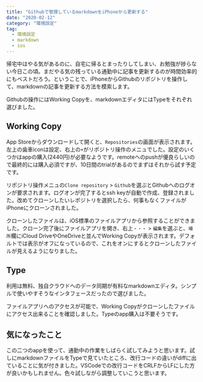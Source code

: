 ```yaml
---
title: "Githubで管理しているmarkdownをiPhoneから更新する"
date: "2020-02-12"
category: "環境設定"
tag:
  - 環境設定
  - markdown
  - ios
---
```


帰宅中はやる気があるのに、自宅に帰るとまったりしてしまい、お勉強が捗らない今日この頃。まだやる気の残っている通勤中に記事を更新するのが時間効率的にもベストだろう。ということで、iPhoneからGithubのリポジトリを操作して、markdownの記事を更新する方法を模索します。

Githubの操作にはWorking Copyを、markdownエディタにはTypeをそれぞれ選びました。

## Working Copy

App Storeからダウンロードして開くと、`Repositories`の画面が表示されます。左上の歯車iconは設定、右上の`+`がリポジトリ操作のメニュでした。設定のいくつかはappの購入(2440円)が必要なようです。remoteへのpushが優良らしいので最終的には購入必須ですが、10日間のtrialがあるのでまずはそれから試す予定です。

リポジトリ操作メニュの`Clone repository` > `Github`を選ぶとGithubへのログオンが要求されます。ログオンが完了するとssh keyが自動で作成、登録されました。改めてクローンしたいレポジトリを選択したら、何事もなくファイルがiPhoneにクローンされました。

クローンしたファイルは、iOS標準のファイルアプリから参照することができました。クローン完了後にファイルアプリを開き、右上`・・・` > `編集`を選ぶと、`場所`欄にiCloud DriveやOneDriveと並んでWorking Copyが表示されます。デフォルトでは表示がオフになっているので、これをオンにするとクローンしたファイルが見えるようになりました。

## Type

利用は無料、独自クラウドへのデータ同期が有料なmarkdownエディタ。シンプルで使いやすそうなインタフェースだったので選びました。

ファイルアプリへのアクセスが可能で、Working Copyがクローンしたファイルにアクセス出来ることを確認しました。Typeのapp購入は不要そうです。

## 気になったこと

この二つのappを使って、通勤中の作業をしばらく試してみようと思います。試しにmarkdownファイルをTypeで見ていたところ、改行コードの違いがdiffに出ていることに気が付きました。VSCodeでの改行コードをCRLFからLFにした方が良いかもしれません。色々試しながら調整していこうと思います。
